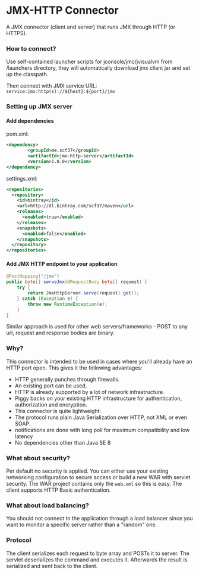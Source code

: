 JMX-HTTP Connector
==================

A JMX connector (client and server) that runs JMX through HTTP (or HTTPS).

### How to connect?
Use self-contained launcher scripts for jconsole/jmc/jvisualvm from /launchers directory, they will automatically download jmx client jar and set up the classpath.

Then connect with JMX service URL: `service:jmx:http(s)://${host}:${port}/jmx`

### Setting up JMX server
#### Add dependencies

pom.xml:
```xml
<dependency>
        <groupId>me.scf37</groupId>
        <artifactId>jmx-http-server</artifactId>
        <version>1.0.0</version>
</dependency>
```

settings.xml:
```xml
<repositories>
  <repository>
    <id>bintray</id>
    <url>http://dl.bintray.com/scf37/maven</url>
    <releases>
      <enabled>true</enabled>
    </releases>
    <snapshots>
      <enabled>false</enabled>
    </snapshots>
  </repository>
</repositories>
```

#### Add JMX HTTP endpoint to your application 
```java
@PostMapping("/jmx")
public byte[] serveJmx(@RequestBody byte[] request) {
    try {
        return JmxHttpServer.serve(request).get();
    } catch (Exception e) {
        throw new RuntimeException(e);
    }   
}
``` 
Similar approach is used for other web servers/frameworks - POST to any url, request and response bodies are binary.

### Why?

This connector is intended to be used in cases where you'll already have an HTTP port open. This gives it the following advantages:

 * HTTP generally punches through firewalls.
 * An existing port can be used.
 * HTTP is already supported by a lot of network infrastructure.
  * Piggy backs on your existing HTTP infrastructure for authentication, authorization and encryption.
 * This connector is quite lightweight:
  * The protocol runs plain Java Serialization over HTTP, not XML or even SOAP.
  * notifications are done with long poll for maximum compatibility and low latency
  * No dependencies other than Java SE 8

### What about security?

Per default no security is applied. You can either use your existing networking configuration to secure access or build a new WAR with servlet security. The WAR project contains only the `web.xml` so this is easy.
The client supports HTTP Basic authentication.

### What about load balancing?

You should not connect to the application through a load balancer since you want to monitor a specific server rather than a "random" one.

### Protocol

The client serializes each request to byte array and POSTs it to server. The servlet deserializes the command and executes it. Afterwards the result is serialized and sent back to the client.
